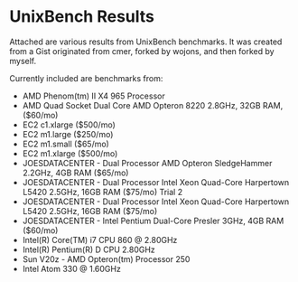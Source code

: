 UnixBench Results
=================

Attached are various results from UnixBench benchmarks. It was created from a Gist originated from cmer, forked by wojons, and then forked by myself.

Currently included are benchmarks from: 

- AMD Phenom(tm) II X4 965 Processor 
- AMD Quad Socket Dual Core AMD Opteron 8220 2.8GHz, 32GB RAM, ($60/mo)
- EC2 c1.xlarge ($500/mo)
- EC2 m1.large ($250/mo)
- EC2 m1.small ($65/mo)
- EC2 m1.xlarge ($500/mo)
- JOESDATACENTER - Dual Processor AMD Opteron SledgeHammer 2.2GHz, 4GB RAM ($65/mo)
- JOESDATACENTER - Dual Processor Intel Xeon Quad-Core Harpertown L5420 2.5GHz, 16GB RAM ($75/mo) Trial 2
- JOESDATACENTER - Dual Processor Intel Xeon Quad-Core Harpertown L5420 2.5GHz, 16GB RAM ($75/mo)
- JOESDATACENTER - Intel Pentium Dual-Core Presler 3GHz, 4GB RAM ($60/mo)
- Intel(R) Core(TM) i7 CPU 860 @ 2.80GHz
- Intel(R) Pentium(R) D CPU 2.80GHz
- Sun V20z - AMD Opteron(tm) Processor 250 
- Intel Atom 330 @ 1.60GHz
